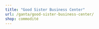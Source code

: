 ```yaml
---
title: "Good Sister Business Center"
url: /ganta/good-sister-business-center/
shop: commodité
---
```

